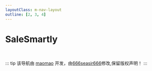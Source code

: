 ```yaml
---
layoutClass: m-nav-layout
outline: [2, 3, 4]
---
```


<script setup>
import { NAV_DATA } from './data'
// import { FaceBook_DATA } from './data'

</script>
<style src="./index.scss"></style>

<!-- nav页面网页前半不符标题 -->

# SaleSmartly

<MNavLinks v-for="{title, items} in NAV_DATA" :title="title" :items="items"/>

<!-- # Facebook

<br />
<MNavLinks v-for="{title, items} in FaceBook_DATA" :title="title" :items="items"/> -->

<br />

::: tip
该导航由 [maomao](https://github.com/maomao1996) 开发，由[666seasir666](https://github.com/666seasir666/nav)修改,保留版权声明！
:::
